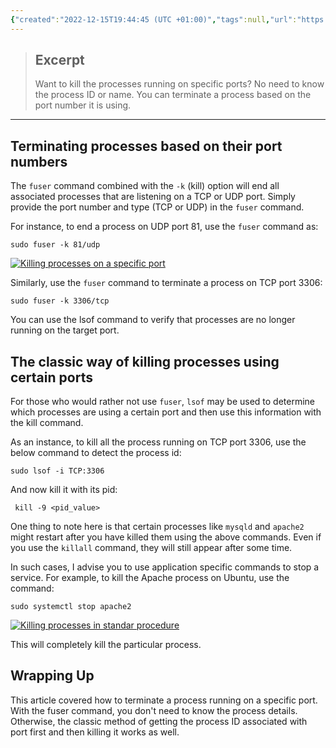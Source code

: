 ```yaml
---
{"created":"2022-12-15T19:44:45 (UTC +01:00)","tags":null,"url":"https://linuxhandbook.com/kill-process-port/","author":"Team LHB","dg-publish":true,"topics":["Linux"],"permalink":"/sys-admin/clips/kill-process-running-on-a-specific-port-in-linux/","dgPassFrontmatter":true}
---
```



> ## Excerpt
> Want to kill the processes running on specific ports? No need to know the process ID or name. You can terminate a process based on the port number it is using.

---
## Terminating processes based on their port numbers

The `fuser` command combined with the `-k` (kill) option will end all associated processes that are listening on a TCP or UDP port. Simply provide the port number and type (TCP or UDP) in the `fuser` command.

For instance, to end a process on UDP port 81, use the `fuser` command as:

```
sudo fuser -k 81/udp
```

[![Killing processes on a specific port](https://linuxhandbook.com/content/images/2022/12/Killing-process-using-fuser-command.png)](https://linuxhandbook.com/content/images/2022/12/Killing-process-using-fuser-command.png)

Similarly, use the `fuser` command to terminate a process on TCP port 3306:

```
sudo fuser -k 3306/tcp
```

You can use the lsof command to verify that processes are no longer running on the target port.

## The classic way of killing processes using certain ports

For those who would rather not use `fuser`, `lsof` may be used to determine which processes are using a certain port and then use this information with the kill command.

As an instance, to kill all the process running on TCP port 3306, use the below command to detect the process id:

```
sudo lsof -i TCP:3306
```

And now kill it with its pid:

```
 kill -9 <pid_value>
```

One thing to note here is that certain processes like `mysqld` and `apache2` might restart after you have killed them using the above commands. Even if you use the `killall` command, they will still appear after some time.

In such cases, I advise you to use application specific commands to stop a service. For example, to kill the Apache process on Ubuntu, use the command:

```
sudo systemctl stop apache2
```

[![Killing processes in standar procedure](https://linuxhandbook.com/content/images/2022/12/Killing-process-with-standard-commands.png)](https://linuxhandbook.com/content/images/2022/12/Killing-process-with-standard-commands.png)

This will completely kill the particular process.

## Wrapping Up

This article covered how to terminate a process running on a specific port. With the fuser command, you don't need to know the process details. Otherwise, the classic method of getting the process ID associated with port first and then killing it works as well.
